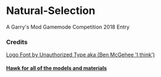 # Natural-Selection
A Garry's Mod Gamemode Competition 2018 Entry

### Credits

[Logo Font by Unauthorized Type aka (Ben McGehee 'I think')](http://www.fontspace.com/unauthorized-type/touch-of-nature)
#### [Hawk for all of the models and materials](https://steamcommunity.com/id/layz2)
